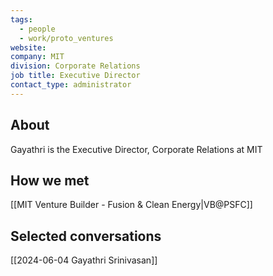 ```yaml
---
tags:
  - people
  - work/proto_ventures
website: 
company: MIT
division: Corporate Relations
job title: Executive Director
contact_type: administrator
---
```

## About
Gayathri is the Executive Director, Corporate Relations at MIT

## How we met
[[MIT Venture Builder - Fusion & Clean Energy|VB@PSFC]]

## Selected conversations
[[2024-06-04 Gayathri Srinivasan]]